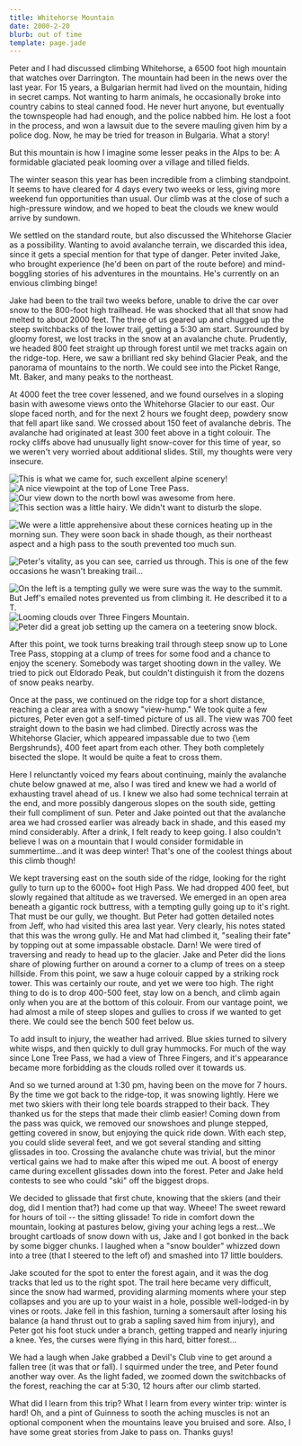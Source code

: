 ```yaml
---
title: Whitehorse Mountain
date: 2000-2-20
blurb: out of time
template: page.jade
---
```


Peter and I had discussed climbing Whitehorse, a 6500 foot high mountain
that watches over Darrington. The mountain had been in the news over the
last year. For 15 years, a Bulgarian hermit had lived on the mountain,
hiding in secret camps. Not wanting to harm animals, he occasionally
broke into country cabins to steal canned food. He never hurt anyone,
but eventually the townspeople had had enough, and the police nabbed
him. He lost a foot in the process, and won a lawsuit due to the severe
mauling given him by a police dog. Now, he may be tried for treason
in Bulgaria. What a story!


But this mountain is how I imagine some lesser peaks in the Alps to be:
A formidable glaciated peak looming over a village and tilled fields.


The winter season this year has been incredible from a climbing standpoint.
It seems to have cleared for 4 days every two weeks or less, giving more
weekend fun opportunities than usual. Our climb was at the close of such
a high-pressure window, and we hoped to beat the clouds we knew would
arrive by sundown.


We settled on the standard route, but also discussed the Whitehorse
Glacier as a possibility. Wanting to avoid avalanche terrain, we discarded
this idea, since it gets a special mention for that type of danger.
Peter invited 
Jake, who brought experience (he'd been on part of the
route before) and mind-boggling stories of his adventures
in the mountains. He's currently on an envious climbing binge!


Jake had been to the trail two weeks before, unable to drive the car
over snow to the 800-foot high trailhead. He was shocked that all that
snow had melted to about 2000 feet. The three of us geared up and chugged
up the steep switchbacks of the lower trail, getting a 5:30 am start.
Surrounded by gloomy forest, we lost tracks in the snow at an avalanche
chute. Prudently, we headed 800 feet straight up through forest until we
met tracks again on the ridge-top. Here, we saw a brilliant red sky behind
Glacier Peak, and the panorama of mountains to the north. We could see
into the Picket Range, Mt. Baker, and many peaks to the northeast.


At 4000 feet the tree cover lessened, and we found ourselves in a sloping
basin with awesome views onto the Whitehorse Glacier to our east. Our
slope faced north, and for the next 2 hours we fought deep, powdery
snow that fell apart like sand. We crossed about 150 feet of avalanche 
debris.
The avalanche had originated at least 300 feet above in a tight colouir.
The rocky cliffs above had unusually light snow-cover for this time
of year, so we weren't very worried about additional slides. Still, my
thoughts were very insecure.

![This is what we came for, such excellent alpine scenery!](images/whglacier.jpg)
![A nice viewpoint at the top of Lone Tree Pass.](images/hillock.jpg)
![Our view down to the north bowl was awesome from here.](images/oncorn.jpg)
![This section was a little hairy. We didn't want to disturb the slope.](images/badslope.jpg)

![We were a little apprehensive about these cornices heating up in the morning sun. They were soon back in shade though, as their northeast aspect and a high pass to the south prevented too much sun.](images/mebelow.jpg)

![Peter's vitality, as you can see, carried us through. This is one of the few occasions he wasn't breaking trail...](images/peterlow.jpg)

![On the left is a tempting gully we were sure was the way to the summit. But Jeff's emailed notes prevented us from climbing it. He described it to a T.](images/longslope.jpg)
![Looming clouds over Three Fingers Mountain.](images/threef4.jpg)
![Peter did a great job setting up the camera on a teetering snow block.](images/allofus.jpg)


After this point, we took turns breaking trail through steep snow up to
Lone Tree Pass, stopping at a clump of trees for some food and a chance
to enjoy the scenery. Somebody was target shooting down in the valley.
We tried to pick out Eldorado Peak, but couldn't distinguish it from
the dozens of snow peaks nearby.


Once at the pass, we continued on the ridge top for a short distance,
reaching a clear area with a snowy "view-hump." We took quite a few pictures,
Peter even got a self-timed picture of us all. The view was 700 feet straight
down to the basin we had climbed. Directly across was the Whitehorse
Glacier, which appeared impassable due to two {\em Bergshrunds}, 400 feet
apart from each other. They both completely bisected the slope. It would
be quite a feat to cross them.


Here I relunctantly voiced my fears about continuing, mainly the 
avalanche chute
below gnawed at me, also I was tired and knew we had a world of
exhausting travel ahead of us. I knew we also had some technical terrain
at the end, and more possibly dangerous slopes on the south side,
getting their full compliment of sun. Peter and Jake pointed out that
the avalanche area we had crossed earlier was already back in shade, and
this eased my mind considerably. After a drink, I felt ready to keep
going. I also couldn't
believe I was on a mountain that I would consider formidable in
summertime...and it was deep winter! That's one of the coolest things
about this climb though!


We kept traversing east on the south side of the ridge, looking for the
right gully to turn up to the 6000+ foot High Pass. We had dropped
400 feet, but slowly regained that altitude as we traversed. We emerged
in an open area beneath a gigantic rock buttress, with a tempting
gully going up to it's right. That must be our gully, we thought. But
Peter had gotten detailed notes from Jeff, who had visited this area
last year. Very clearly, his notes stated that this was the wrong gully.
He and Mat had climbed it, "sealing their fate" by topping out at
some impassable obstacle. Darn! We were tired of traversing and ready
to head up to the glacier. Jake and Peter did the lions share of plowing
further on around a corner to a clump of trees on a steep hillside.
From this point, we saw a huge colouir capped by a striking rock tower.
This was certainly our route, and yet we were too high. The right thing
to do is to drop 400-500 feet, stay low on a bench, and climb again
only when you are at the bottom of this colouir. From our vantage
point, we had almost a mile of steep slopes and gullies to cross if we
wanted to get there. We could see the bench 500 feet below us.


To add insult to injury, the weather had arrived. Blue skies turned to
silvery white wisps, and then quickly to dull gray hummocks. For much
of the way since Lone Tree Pass, we had a view of Three Fingers, and
it's appearance became more forbidding as the clouds rolled over it
towards us.


And so we turned around at 1:30 pm, having been on the move for 7 hours.
By the time we got back to the ridge-top, it was snowing lightly. Here
we met two skiers with their long tele boards strapped to their back.
They thanked us for the steps that made their climb easier! Coming
down from the pass was quick, we removed our snowshoes and plunge stepped,
getting covered in snow, but enjoying the quick ride down. With each
step, you could slide several feet, and we got several standing and
sitting glissades in too. Crossing the avalanche chute was trivial, but
the minor vertical gains we had to make after this wiped me out.
A boost of energy came during excellent glissades down into the forest.
Peter and Jake held contests to see who could "ski" off the
biggest drops.


We decided to glissade that first chute, knowing that the skiers (and their dog,
did I mention that?) had come up that way. Wheee! The sweet reward for
hours of toil -- the sitting glissade! To ride in comfort down the mountain,
looking at pastures below, giving your aching legs a rest...We brought
cartloads of snow down with us, Jake and I got bonked in the back by some
bigger chunks. I laughed when a "snow boulder" whizzed down into a tree
(that I steered to the left of) and smashed into 17 little boulders.



Jake scouted for the spot to enter the forest again, and it was the dog
tracks that led us to the right spot. The trail here became very difficult,
since the snow had warmed, providing alarming moments where your step
collapses and you are up to your waist in a hole, possible well-lodged-in
by vines or roots. Jake fell in this fashion, turning a somersault after
losing his balance (a hand thrust out to grab a sapling saved him from
injury), and Peter got his foot stuck under a branch, getting trapped
and nearly injuring a knee. Yes, the curses were flying in this hard,
bitter forest...


We had a laugh when Jake grabbed a Devil's Club vine to get around a
fallen tree (it was that or fall). I squirmed under the tree, and Peter
found another way over. As the light faded, we zoomed down the switchbacks
of the forest, reaching the car at 5:30, 12 hours after our climb started.


What did I learn from this trip? What I learn from every winter trip:
winter is hard! Oh, and a pint of Guinness to sooth the aching muscles
is not an optional component when the mountains leave you bruised and
sore. Also, I have some great stories from Jake to pass on. Thanks guys!





